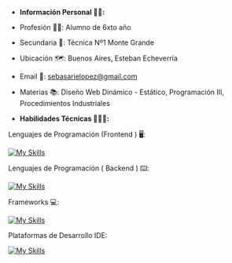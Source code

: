 * **Información Personal 🙋🏻:**


* Profesión 👷🏻: Alumno de 6xto año


* Secundaria 📖: Técnica Nº1 Monte Grande


* Ubicación 🗺️: Buenos Aires, Esteban Echeverría


* Email 📧: sebasarielopez@gmail.com

* Materias 📚: Diseño Web Dinámico - Estático, Programación III, Procedimientos Industriales 

* **Habilidades Técnicas 🧑🏻‍💻:**


Lenguajes de Programación (Frontend ) 🖥️: 

[![My Skills](https://skillicons.dev/icons?i=js,html,css)](https://skillicons.dev)

Lenguajes de Programación ( Backend ) ⌨️:

[![My Skills](https://skillicons.dev/icons?i=arduino,java)](https://skillicons.dev)

Frameworks 💻: 

[![My Skills](https://skillicons.dev/icons?i=bootstrap)](https://skillicons.dev)

Plataformas de Desarrollo IDE:

[![My Skills](https://skillicons.dev/icons?i=vscode,git)](https://skillicons.dev)
